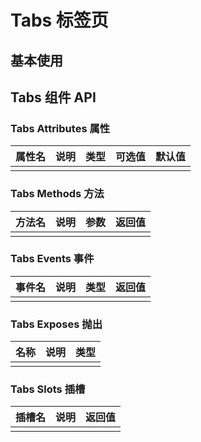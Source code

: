 # Tabs 标签页

## 基本使用

<preview path="../demos/tabs/tabs-1.vue" title="基本使用" description=" "></preview>

## Tabs 组件 API

### Tabs Attributes 属性

| 属性名 | 说明 | 类型 | 可选值 | 默认值 |
| ------ | ---- | ---- | ------ | ------ |
|        |      |      |        |        |

### Tabs Methods 方法

| 方法名 | 说明 | 参数 | 返回值 |
| ------ | ---- | ---- | ------ |
|        |      |      |        |

### Tabs Events 事件

| 事件名 | 说明 | 类型 | 返回值 |
| ------ | ---- | ---- | ------ |
|        |      |      |        |

### Tabs Exposes 抛出

| 名称 | 说明 | 类型 |
| ---- | ---- | ---- |
|      |      |      |

### Tabs Slots 插槽

| 插槽名 | 说明 | 返回值 |
| ------ | ---- | ------ |
|        |      |        |
